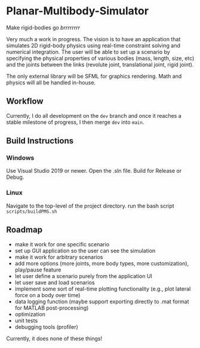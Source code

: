 # Planar-Multibody-Simulator

Make rigid-bodies go *brrrrrrrr*

Very much a work in progress.
The vision is to have an application that simulates 2D rigid-body physics using real-time constraint solving and numerical integration.
The user will be able to set up a scenario by specifying the physical properties of various bodies (mass, length, size, etc) and the joints between the links (revolute joint, translational joint, rigid joint).

The only external library will be SFML for graphics rendering. Math and physics will all be handled in-house.

## Workflow
Currently, I do all development on the `dev` branch and once it reaches a stable milestone of progress, I then merge `dev` into `main`.

## Build Instructions

### Windows
Use Visual Studio 2019 or newer. Open the .sln file. Build for Release or Debug.

### Linux
Navigate to the top-level of the project directory. run the bash script `scripts/buildPMS.sh`

## Roadmap
- make it work for one specific scenario
- set up GUI application so the user can see the simulation
- make it work for arbitrary scenarios
- add more options (more joints, more body types, more customization), play/pause feature
- let user define a scenario purely from the application UI
- let user save and load scenarios
- implement some sort of real-time plotting functionality (e.g., plot lateral force on a body over time)
- data logging function (maybe support exporting directly to .mat format for MATLAB post-processing)
- optimization
- unit tests
- debugging tools (profiler)

Currently, it does none of these things!

